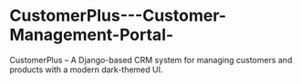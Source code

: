 # CustomerPlus---Customer-Management-Portal-
CustomerPlus – A Django-based CRM system for managing customers and products with a modern dark-themed UI.
